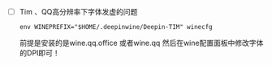 - [ ] Tim 、QQ高分辨率下字体发虚的问题

  ```
  env WINEPREFIX="$HOME/.deepinwine/Deepin-TIM" winecfg
  ```

  前提是安装的是wine.qq.office 或者wine.qq 然后在wine配置面板中修改字体的DPI即可！



